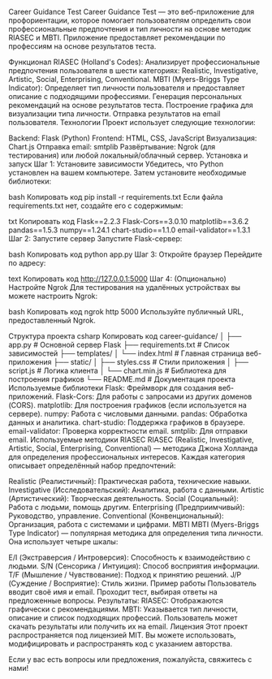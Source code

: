 Career Guidance Test
Career Guidance Test — это веб-приложение для профориентации, которое помогает пользователям определить свои профессиональные предпочтения и тип личности на основе методик RIASEC и MBTI. Приложение предоставляет рекомендации по профессиям на основе результатов теста.

Функционал
RIASEC (Holland's Codes): Анализирует профессиональные предпочтения пользователя в шести категориях: Realistic, Investigative, Artistic, Social, Enterprising, Conventional.
MBTI (Myers-Briggs Type Indicator): Определяет тип личности пользователя и предоставляет описание с подходящими профессиями.
Генерация персональных рекомендаций на основе результатов теста.
Построение графика для визуализации типа личности.
Отправка результатов на email пользователя.
Технологии
Проект использует следующие технологии:

Backend: Flask (Python)
Frontend: HTML, CSS, JavaScript
Визуализация: Chart.js
Отправка email: smtplib
Развёртывание: Ngrok (для тестирования) или любой локальный/облачный сервер.
Установка и запуск
Шаг 1: Установите зависимости
Убедитесь, что Python установлен на вашем компьютере. Затем установите необходимые библиотеки:

bash
Копировать код
pip install -r requirements.txt
Если файла requirements.txt нет, создайте его с содержимым:

txt
Копировать код
Flask==2.2.3
Flask-Cors==3.0.10
matplotlib==3.6.2
pandas==1.5.3
numpy==1.24.1
chart-studio==1.1.0
email-validator==1.3.1
Шаг 2: Запустите сервер
Запустите Flask-сервер:

bash
Копировать код
python app.py
Шаг 3: Откройте браузер
Перейдите по адресу:

text
Копировать код
http://127.0.0.1:5000
Шаг 4: (Опционально) Настройте Ngrok
Для тестирования на удалённых устройствах вы можете настроить Ngrok:

bash
Копировать код
ngrok http 5000
Используйте публичный URL, предоставленный Ngrok.

Структура проекта
csharp
Копировать код
career-guidance/
│
├── app.py                  # Основной сервер Flask
├── requirements.txt        # Список зависимостей
├── templates/
│   └── index.html          # Главная страница веб-приложения
├── static/
│   ├── styles.css          # Стили приложения
│   ├── script.js           # Логика клиента
│   └── chart.min.js        # Библиотека для построения графиков
└── README.md               # Документация проекта
Используемые библиотеки
Flask: Фреймворк для создания веб-приложений.
Flask-Cors: Для работы с запросами из других доменов (CORS).
matplotlib: Для построения графиков (если используется на сервере).
numpy: Работа с числовыми данными.
pandas: Обработка данных и аналитика.
chart-studio: Поддержка графиков в браузере.
email-validator: Проверка корректности email.
smtplib: Для отправки email.
Используемые методики
RIASEC
RIASEC (Realistic, Investigative, Artistic, Social, Enterprising, Conventional) — методика Джона Холланда для определения профессиональных интересов. Каждая категория описывает определённый набор предпочтений:

Realistic (Реалистичный): Практическая работа, технические навыки.
Investigative (Исследовательский): Аналитика, работа с данными.
Artistic (Артистический): Творческая деятельность.
Social (Социальный): Работа с людьми, помощь другим.
Enterprising (Предприимчивый): Руководство, управление.
Conventional (Конвенциональный): Организация, работа с системами и цифрами.
MBTI
MBTI (Myers-Briggs Type Indicator) — популярная методика для определения типа личности. Она использует четыре шкалы:

E/I (Экстраверсия / Интроверсия): Способность к взаимодействию с людьми.
S/N (Сенсорика / Интуиция): Способ восприятия информации.
T/F (Мышление / Чувствование): Подход к принятию решений.
J/P (Суждение / Восприятие): Стиль жизни.
Пример работы
Пользователь вводит своё имя и email.
Проходит тест, выбирая ответы на предложенные вопросы.
Результаты:
RIASEC: Отображаются графически с рекомендациями.
MBTI: Указывается тип личности, описание и список подходящих профессий.
Пользователь может скачать результаты или получить их на email.
Лицензия
Этот проект распространяется под лицензией MIT. Вы можете использовать, модифицировать и распространять код с указанием авторства.

Если у вас есть вопросы или предложения, пожалуйста, свяжитесь с нами!